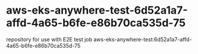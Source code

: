 # aws-eks-anywhere-test-6d52a1a7-affd-4a65-b6fe-e86b70ca535d-75
repository for use with E2E test job aws-eks-anywhere-test:6d52a1a7-affd-4a65-b6fe-e86b70ca535d-75
